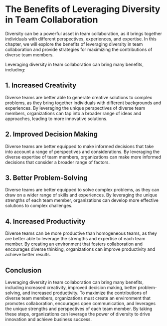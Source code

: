 The Benefits of Leveraging Diversity in Team Collaboration
=================================================================================================================

Diversity can be a powerful asset in team collaboration, as it brings together individuals with different perspectives, experiences, and expertise. In this chapter, we will explore the benefits of leveraging diversity in team collaboration and provide strategies for maximizing the contributions of diverse team members.

Leveraging diversity in team collaboration can bring many benefits, including:

## 1. Increased Creativity

Diverse teams are better able to generate creative solutions to complex problems, as they bring together individuals with different backgrounds and experiences. By leveraging the unique perspectives of diverse team members, organizations can tap into a broader range of ideas and approaches, leading to more innovative solutions.

## 2. Improved Decision Making

Diverse teams are better equipped to make informed decisions that take into account a range of perspectives and considerations. By leveraging the diverse expertise of team members, organizations can make more informed decisions that consider a broader range of factors.

## 3. Better Problem-Solving

Diverse teams are better equipped to solve complex problems, as they can draw on a wider range of skills and experiences. By leveraging the unique strengths of each team member, organizations can develop more effective solutions to complex challenges.

## 4. Increased Productivity

Diverse teams can be more productive than homogeneous teams, as they are better able to leverage the strengths and expertise of each team member. By creating an environment that fosters collaboration and encourages diverse thinking, organizations can improve productivity and achieve better results.

Conclusion
----------

Leveraging diversity in team collaboration can bring many benefits, including increased creativity, improved decision making, better problem-solving, and increased productivity. To maximize the contributions of diverse team members, organizations must create an environment that promotes collaboration, encourages open communication, and leverages the unique strengths and perspectives of each team member. By taking these steps, organizations can leverage the power of diversity to drive innovation and achieve business success.
